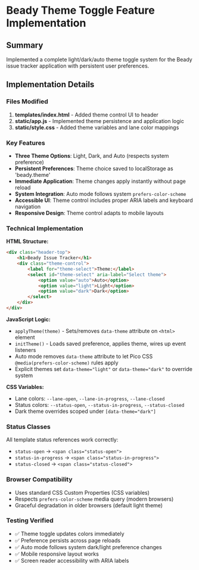 # Beady Theme Toggle Feature Implementation

## Summary
Implemented a complete light/dark/auto theme toggle system for the Beady issue tracker application with persistent user preferences.

## Implementation Details

### Files Modified

1. **templates/index.html** - Added theme control UI to header
2. **static/app.js** - Implemented theme persistence and application logic  
3. **static/style.css** - Added theme variables and lane color mappings

### Key Features

- **Three Theme Options**: Light, Dark, and Auto (respects system preference)
- **Persistent Preferences**: Theme choice saved to localStorage as 'beady.theme'
- **Immediate Application**: Theme changes apply instantly without page reload
- **System Integration**: Auto mode follows system `prefers-color-scheme`
- **Accessible UI**: Theme control includes proper ARIA labels and keyboard navigation
- **Responsive Design**: Theme control adapts to mobile layouts

### Technical Implementation

**HTML Structure:**
```html
<div class="header-top">
    <h1>Beady Issue Tracker</h1>
    <div class="theme-control">
        <label for="theme-select">Theme:</label>
        <select id="theme-select" aria-label="Select theme">
            <option value="auto">Auto</option>
            <option value="light">Light</option>
            <option value="dark">Dark</option>
        </select>
    </div>
</div>
```

**JavaScript Logic:**
- `applyTheme(theme)` - Sets/removes `data-theme` attribute on `<html>` element
- `initTheme()` - Loads saved preference, applies theme, wires up event listeners
- Auto mode removes `data-theme` attribute to let Pico CSS `@media(prefers-color-scheme)` rules apply
- Explicit themes set `data-theme="light"` or `data-theme="dark"` to override system

**CSS Variables:**
- Lane colors: `--lane-open`, `--lane-in-progress`, `--lane-closed`
- Status colors: `--status-open`, `--status-in-progress`, `--status-closed` 
- Dark theme overrides scoped under `[data-theme="dark"]`

### Status Classes
All template status references work correctly:
- `status-open` → `<span class="status-open">` 
- `status-in-progress` → `<span class="status-in-progress">`
- `status-closed` → `<span class="status-closed">`

### Browser Compatibility
- Uses standard CSS Custom Properties (CSS variables)
- Respects `prefers-color-scheme` media query (modern browsers)
- Graceful degradation in older browsers (default light theme)

### Testing Verified
- ✅ Theme toggle updates colors immediately
- ✅ Preference persists across page reloads  
- ✅ Auto mode follows system dark/light preference changes
- ✅ Mobile responsive layout works
- ✅ Screen reader accessibility with ARIA labels
